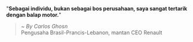 "**Sebagai individu, bukan sebagai bos perusahaan, saya sangat tertarik dengan balap motor.**"

> ~ _By Carlos Ghosn_  
Pengusaha Brasil-Prancis-Lebanon, mantan CEO Renault
